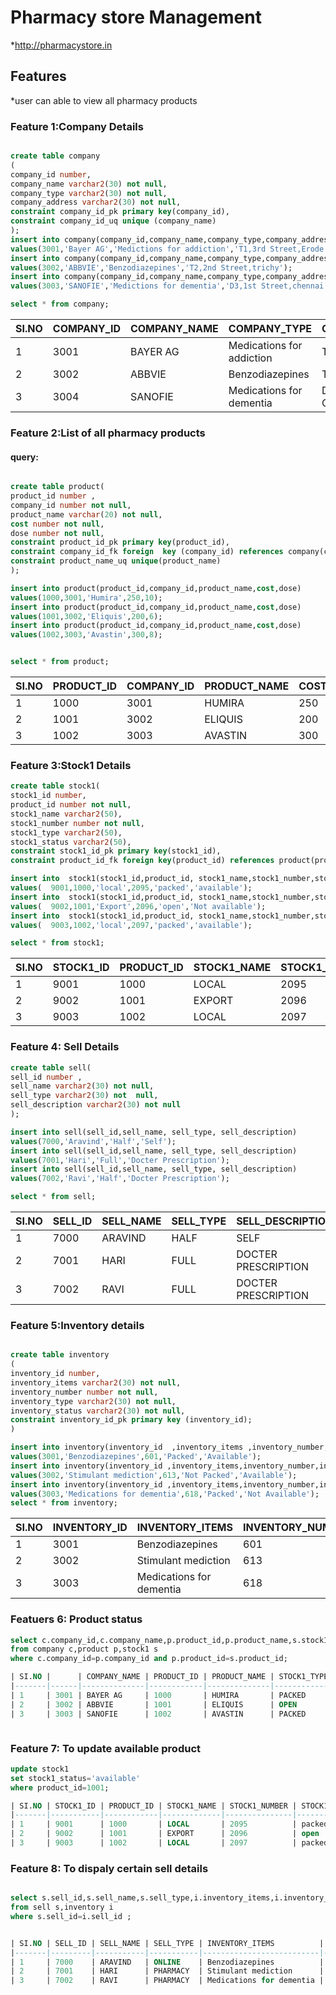 # Pharmacy store Management
*http://pharmacystore.in
## Features
*user can able to view all pharmacy products
### Feature 1:Company Details

```sql

create table company
(
company_id number,
company_name varchar2(30) not null,
company_type varchar2(30) not null,
company_address varchar2(30) not null,
constraint company_id_pk primary key(company_id),
constraint company_id_uq unique (company_name)
);
insert into company(company_id,company_name,company_type,company_address)
values(3001,'Bayer AG','Medictions for addiction','T1,3rd Street,Erode');
insert into company(company_id,company_name,company_type,company_address)
values(3002,'ABBVIE','Benzodiazepines','T2,2nd Street,trichy');
insert into company(company_id,company_name,company_type,company_address)
values(3003,'SANOFIE','Medictions for dementia','D3,1st Street,chennai');

select * from company;

```
| SI.NO | COMPANY_ID | COMPANY_NAME | COMPANY_TYPE              | COMPANY_ADDRESS            |
|-------|------------|--------------|---------------------------|----------------------------|
| 1     | 3001       | BAYER AG     | Medications for addiction | T1,3rd street, Erode       |
| 2     | 3002       | ABBVIE       | Benzodiazepines           | T2,2nd street, Trichy      |
| 3     | 3004       | SANOFIE      | Medications for dementia  | D3,1st street, Chennai     |

### Feature 2:List of all pharmacy products

#### query:

``` SQL

create table product(
product_id number ,
company_id number not null,
product_name varchar(20) not null,
cost number not null,
dose number not null,
constraint product_id_pk primary key(product_id),
constraint company_id_fk foreign  key (company_id) references company(company_id),
constraint product_name_uq unique(product_name)
);

insert into product(product_id,company_id,product_name,cost,dose)
values(1000,3001,'Humira',250,10);
insert into product(product_id,company_id,product_name,cost,dose)
values(1001,3002,'Eliquis',200,6);
insert into product(product_id,company_id,product_name,cost,dose)
values(1002,3003,'Avastin',300,8);


select * from product;

```

| SI.NO | PRODUCT_ID |COMPANY_ID |  PRODUCT_NAME| COST | DOSE |
|-------|------------|---------- |--------------|------|------|
| 1     | 1000       | 3001      |  HUMIRA      | 250  | 10   |
| 2     | 1001       | 3002      | ELIQUIS      | 200  | 6    |
| 3     | 1002       | 3003      | AVASTIN      | 300  | 8    |


### Feature 3:Stock1 Details


```sql
create table stock1(
stock1_id number,
product_id number not null,
stock1_name varchar2(50),
stock1_number number not null,
stock1_type varchar2(50),
stock1_status varchar2(50),
constraint stock1_id_pk primary key(stock1_id),
constraint product_id_fk foreign key(product_id) references product(product_id));

insert into  stock1(stock1_id,product_id, stock1_name,stock1_number,stock1_type,stock1_status )
values(  9001,1000,'local',2095,'packed','available');
insert into  stock1(stock1_id,product_id, stock1_name,stock1_number,stock1_type,stock1_status )
values(  9002,1001,'Export',2096,'open','Not available');
insert into  stock1(stock1_id,product_id, stock1_name,stock1_number,stock1_type,stock1_status)
values(  9003,1002,'local',2097,'packed','available');

select * from stock1;

```
| SI.NO | STOCK1_ID| PRODUCT_ID | STOCK1_NAME | STOCK1_NUMBER| STOCK1_TYPE| STOCK1_STATUS     |
|-------|----------|------------|------------ | -------------|------------|-------------------|
| 1     | 9001     | 1000       |  LOCAL      | 2095         | PACKED     | AVAILABLE         |
| 2     | 9002     | 1001       |  EXPORT     | 2096         | OPEN       | NOT AVAILABLE     |
| 3     | 9003     | 1002       | LOCAL       | 2097         | Packed     | AVAILABLE         |

### Feature 4: Sell Details


```sql
create table sell(
sell_id number ,
sell_name varchar2(30) not null,
sell_type varchar2(30) not  null,
sell_description varchar2(30) not null
);

insert into sell(sell_id,sell_name, sell_type, sell_description)
values(7000,'Aravind','Half','Self');
insert into sell(sell_id,sell_name, sell_type, sell_description)
values(7001,'Hari','Full','Docter Prescription');
insert into sell(sell_id,sell_name, sell_type, sell_description)
values(7002,'Ravi','Half','Docter Prescription');

select * from sell;
```
| SI.NO | SELL_ID | SELL_NAME | SELL_TYPE | SELL_DESCRIPTION    |
|-------|---------|-----------|-----------|---------------------|
| 1     | 7000    | ARAVIND   | HALF      | SELF                |
| 2     | 7001    | HARI      | FULL      | DOCTER PRESCRIPTION |
| 3     | 7002    | RAVI      | FULL      | DOCTER PRESCRIPTION |

### Feature 5:Inventory details


```sql

create table inventory 
(
inventory_id number,
inventory_items varchar2(30) not null,
inventory_number number not null,
inventory_type varchar2(30) not null,
inventory_status varchar2(30) not null,
constraint inventory_id_pk primary key (inventory_id);
)

insert into inventory(inventory_id  ,inventory_items ,inventory_number,inventory_type,inventory_status)
values(3001,'Benzodiazepines',601,'Packed','Available');
insert into inventory(inventory_id ,inventory_items,inventory_number,inventory_type,inventory_status)
values(3002,'Stimulant mediction',613,'Not Packed','Available');
insert into inventory(inventory_id ,inventory_items,inventory_number,inventory_type,inventory_status)
values(3003,'Medications for dementia',618,'Packed','Not Available');
select * from inventory;

```
| SI.NO | INVENTORY_ID | INVENTORY_ITEMS          | INVENTORY_NUMBER | INVENTORY_TYPE | INVENTORY_STATUS      |
|-------|--------------|--------------------------|------------------|----------------|-----------------------|
| 1     | 3001         | Benzodiazepines          | 601              | Packed         | Available             |
| 2     | 3002         | Stimulant mediction      | 613              | Not packed     | Available             |
| 3     | 3003         | Medications for dementia | 618              | Packed         | Not Available         |

### Featuers 6: Product status

```sql query for inner join to display product details
select c.company_id,c.company_name,p.product_id,p.product_name,s.stock1_type,s.stock1_status
from company c,product p,stock1 s
where c.company_id=p.company_id and p.product_id=s.product_id;

| SI.NO |      | COMPANY_NAME | PRODUCT_ID | PRODUCT_NAME | STOCK1_TYPE | STOCK1_STATUS |
|-------|------|--------------|------------|--------------|-------------|---------------|
| 1     | 3001 | BAYER AG     | 1000       | HUMIRA       | PACKED      | AVAILABLE     |
| 2     | 3002 | ABBVIE       | 1001       | ELIQUIS      | OPEN        |NOT  AVAILABLE |
| 3     | 3003 | SANOFIE      | 1002       | AVASTIN      | PACKED      | AVAILABLE     |



```
### Feature 7: To update available  product
```sql query to update as available
update stock1 
set stock1_status='available'
where product_id=1001;

| SI.NO | STOCK1_ID | PRODUCT_ID | STOCK1_NAME | STOCK1_NUMBER | STOCK1_TYPE | STOCK_STATUS |
|-------|-----------|------------|-------------|---------------|-------------|--------------|
| 1     | 9001      | 1000       | LOCAL       | 2095          | packed      | available    |
| 2     | 9002      | 1001       | EXPORT      | 2096          | open        | available    |
| 3     | 9003      | 1002       | LOCAL       | 2097          | packed      | available    |


```
 ### Feature 8: To dispaly certain sell details
 
 ```sql query display the certain sell details

select s.sell_id,s.sell_name,s.sell_type,i.inventory_items,i.inventory_status 
from sell s,inventory i
where s.sell_id=i.sell_id ;


| SI.NO | SELL_ID | SELL_NAME | SELL_TYPE | INVENTORY_ITEMS          | INVENTORY_STATUS |
|-------|---------|-----------|-----------|--------------------------|------------------|
| 1     | 7000    | ARAVIND   | ONLINE    | Benzodiazepines          | Available        |
| 2     | 7001    | HARI      | PHARMACY  | Stimulant mediction      | Available        |
| 3     | 7002    | RAVI      | PHARMACY  | Medications for dementia | NOT Available    |

```

 
